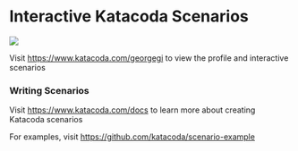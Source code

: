 # Interactive Katacoda Scenarios

[![](http://shields.katacoda.com/katacoda/georgegi/count.svg)](https://www.katacoda.com/georgegi "Get your profile on Katacoda.com")

Visit https://www.katacoda.com/georgegi to view the profile and interactive scenarios

### Writing Scenarios
Visit https://www.katacoda.com/docs to learn more about creating Katacoda scenarios

For examples, visit https://github.com/katacoda/scenario-example
